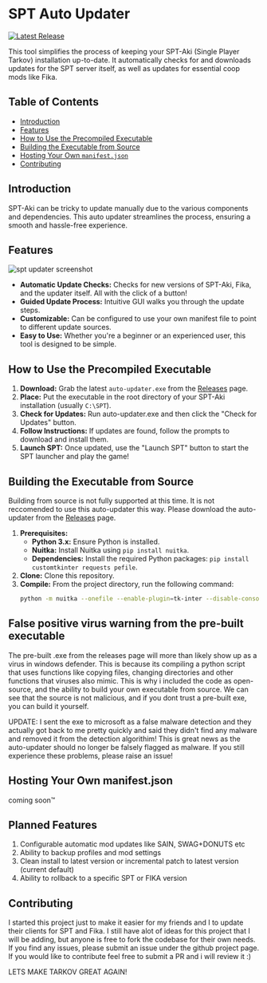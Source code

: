 # SPT Auto Updater

[![Latest Release](https://img.shields.io/github/v/release/Hounderd/spt-fika-autoupdater)](https://github.com/Hounderd/spt-fika-autoupdater/releases)

This tool simplifies the process of keeping your SPT-Aki (Single Player Tarkov) installation up-to-date. It automatically checks for and downloads updates for the SPT server itself, as well as updates for essential coop mods like Fika.

## Table of Contents

- [Introduction](#introduction)
- [Features](#features)
- [How to Use the Precompiled Executable](#how-to-use-the-precompiled-executable)
- [Building the Executable from Source](#building-the-executable-from-source)
- [Hosting Your Own `manifest.json`](#hosting-your-own-manifestjson)
- [Contributing](#contributing)

## Introduction

SPT-Aki can be tricky to update manually due to the various components and dependencies. This auto updater streamlines the process, ensuring a smooth and hassle-free experience.

## Features
![spt updater screenshot](https://download.nodd.dev/updater-screenshot.png)
- **Automatic Update Checks:**  Checks for new versions of SPT-Aki, Fika, and the updater itself. All with the click of a button!
- **Guided Update Process:**  Intuitive GUI walks you through the update steps.
- **Customizable:**  Can be configured to use your own manifest file to point to different update sources.
- **Easy to Use:**  Whether you're a beginner or an experienced user, this tool is designed to be simple.

## How to Use the Precompiled Executable

1. **Download:**  Grab the latest `auto-updater.exe` from the [Releases](https://github.com/Hounderd/spt-fika-autoupdater/releases) page.
2. **Place:**  Put the executable in the root directory of your SPT-Aki installation (usually `C:\SPT`).
3. **Check for Updates:**  Run auto-updater.exe and then click the "Check for Updates" button.
4. **Follow Instructions:** If updates are found, follow the prompts to download and install them.
5. **Launch SPT:** Once updated, use the "Launch SPT" button to start the SPT launcher and play the game!

## Building the Executable from Source

Building from source is not fully supported at this time. It is not reccomended to use this auto-updater this way. Please download the auto-updater from the [Releases](https://github.com/Hounderd/spt-fika-autoupdater/releases) page.

1. **Prerequisites:**
    * **Python 3.x:**  Ensure Python is installed.
    * **Nuitka:** Install Nuitka using `pip install nuitka`.
    * **Dependencies:** Install the required Python packages: `pip install customtkinter requests pefile`.
2. **Clone:** Clone this repository.
3. **Compile:**  From the project directory, run the following command:
   ```bash
   python -m nuitka --onefile --enable-plugin=tk-inter --disable-console --file-reference-choice=runtime auto-updater.py

## False positive virus warning from the pre-built executable

The pre-built .exe from the releases page will more than likely show up as a virus in windows defender. This is because its compiling a python script that uses functions like copying files, changing directories and other functions that viruses also mimic. This is why i included the code as open-source, and the ability to build your own executable from source. We can see that the source is not malicious, and if you dont trust a pre-built exe, you can build it yourself.

UPDATE: I sent the exe to microsoft as a false malware detection and they actually got back to me pretty quickly and said they didn't find any malware and removed it from the detection algorithim! This is great news as the auto-updater should no longer be falsely flagged as malware. If you still experience these problems, please raise an issue!

## Hosting Your Own manifest.json

coming soon:tm:

## Planned Features

1. Configurable automatic mod updates like SAIN, SWAG+DONUTS etc
2. Ability to backup profiles and mod settings
3. Clean install to latest version or incremental patch to latest version (current default)
4. Ability to rollback to a specific SPT or FIKA version

## Contributing

I started this project just to make it easier for my friends and I to update their clients for SPT and Fika. I still have alot of ideas for this project that I will be adding, but anyone is free to fork the codebase for their own needs. If you find any issues, please submit an issue under the github project page. If you would like to contribute feel free to submit a PR and i will review it :)

LETS MAKE TARKOV GREAT AGAIN!
